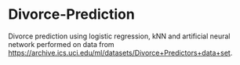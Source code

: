 # Divorce-Prediction
Divorce prediction using logistic regression, kNN and artificial neural network performed on data from https://archive.ics.uci.edu/ml/datasets/Divorce+Predictors+data+set.
